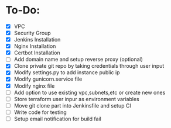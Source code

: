# To-Do:
- [X]  VPC
- [X]  Security Group
- [X] Jenkins Installation
- [X] Nginx Installation
- [X] Certbot Installation
- [ ] Add domain name and setup reverse proxy (optional)
- [x] Clone private git repo by taking credentials through user input
- [x] Modify settings.py to add instance public ip
- [x] Modify gunicorn.service file
- [x] Modify nginx file
- [ ] Add option to use existing vpc,subnets,etc or create new ones
- [ ] Store terraform user inpur as environment variables
- [ ] Move git clone part into Jenkinsfile and setup CI
- [ ] Write code for testing 
- [ ] Setup email notification for build fail
